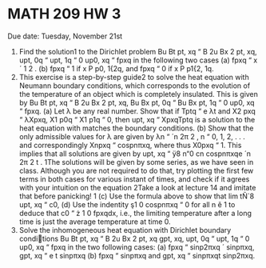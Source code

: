 # MATH 209 HW 3

Due date: Tuesday, November 21st
1. Find the solution1
to the Dirichlet problem
Bu
Bt
pt, xq “ B
2u
Bx
2
pt, xq,
upt, 0q “ upt, 1q “ 0
up0, xq “ fpxq
in the following two cases
(a) fpxq “ x ´
1
2
.
(b) fpxq “ 1 if x P p0, 1{2q, and fpxq “ 0 if x P p1{2, 1q.
2. This exercise is a step-by-step guide2
to solve the heat equation with
Neumann boundary conditions, which corresponds to the evolution of the
temperature of an object which is completely insulated. This is given by
Bu
Bt
pt, xq “ B
2u
Bx
2
pt, xq,
Bu
Bx
pt, 0q “ Bu
Bx
pt, 1q “ 0
up0, xq “ fpxq.
(a) Let λ be any real number. Show that if Tptq “ e
λt and
X2
pxq “ λXpxq, X1
p0q “ X1
p1q “ 0,
then upt, xq “ XpxqTptq is a solution to the heat equation with
matches the boundary conditions.
(b) Show that the only admissible values for λ are given by
λn “ ´n
2π
2
, n “ 0, 1, 2, . . .
and correspondingly Xnpxq “ cospnπxq, where thus X0pxq “ 1. This
implies that all solutions are given by
upt, xq “ ÿ8
n“0
cn cospnπxqe
´n
2π
2
t
.
1The solutions will be given by some series, as we have seen in class. Although you are not
required to do that, try plotting the first few terms in both cases for various instant of times,
and check if it agrees with your intuition on the equation
2Take a look at lecture 14 and imitate that before panicking!
1
(c) Use the formula above to show that
lim tÑ`8
upt, xq “ c0,
(d) Use the indentity ş1
0
cospnπxq “ 0 for all n ě 1 to deduce that
c0 “
ż 1
0
fpxqdx,
i.e., the limiting temperature after a long time is just the average
temperature at time 0.
3. Solve the inhomogeneous heat equation with Dirichlet boundary conditions
Bu
Bt
pt, xq “ B
2u
Bx
2
pt, xq gpt, xq,
upt, 0q “ upt, 1q “ 0
up0, xq “ fpxq
in the two following cases:
(a) fpxq “ sinp2πxq ´ sinpπxq, gpt, xq “ e
t
sinpπxq
(b) fpxq “ sinpπxq and gpt, xq “ sinpπxqt sinp2πxq.
